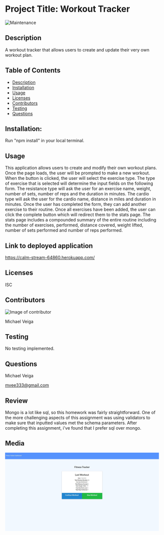 # Project Title: Workout Tracker

![Maintenance](https://img.shields.io/badge/Maintained%3F-yes-green.svg)

## Description

A workout tracker that allows users to create and update their very own workout plan.

## Table of Contents

- [Description](#Description)
- [Installation](#Installation)
- [Usage](#Usage)
- [Licenses](#Licenses)
- [Contributors](#Contributors)
- [Testing](#Testing)
- [Questions](#Questions)

## Installation:

Run "npm install" in your local terminal.

## Usage

This application allows users to create and modify their own workout plans. Once the page loads, the user will be prompted to make a new workout. When the button is clicked, the user will select the exercise type. The type of exercise that is selected will determine the input fields on the following form. The resistance type will ask the user for an exercise name, weight, number of sets, number of reps and the duration in minutes. The cardio type will ask the user for the cardio name, distance in miles and duration in minutes. Once the user has completed the form, they can add another exercise to their routine. Once all exercises have been added, the user can click the complete button which will redirect them to the stats page. The stats page includes a compounded summary of the entire routine including the number of exercises, performed, distance covered, weight lifted, number of sets performed and number of reps performed.

## Link to deployed application

https://calm-stream-64860.herokuapp.com/

## Licenses

ISC

## Contributors

![Image of contributor](https://avatars2.githubusercontent.com/u/61660025?v=4)

Michael Veiga

## Testing

No testing implemented.

## Questions

Michael Veiga

mvee333@gmail.com

## Review

Mongo is a lot like sql, so this homework was fairly straightforward. One of the more challenging aspects of this assignment was using validators to make sure that inputted values met the schema parameters. After completing this assignment, i've found that I prefer sql over mongo.

## Media

![Image of deployed application](images\workoutTracker.JPG)
